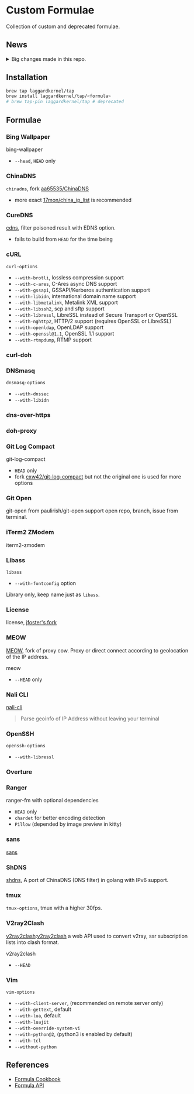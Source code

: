 # Custom Formulae
Collection of custom and deprecated formulae.

## News

<details>
  <summary>Big changes made in this repo.</summary>

- 02-28-2020
  - Drops cask `melloW`, which is maintained in Homebrew Cask repo
- 02-26-2020
  - Rename some formulae to avoid name conflicting after `brew tap-pin` is
      obsolete
- 10-04-2019
  - Remove formula `libcaca`, cause dependency `imlib2` is added in formula in
      homebrew-core
- 08-30-2019
  - Formulae with option `--with-openssl@1.1` is being removed cause formulae
      from Homebrew-core are moving to openssl@1.1.

</details>

## Installation

```bash
brew tap laggardkernel/tap
brew install laggardkernel/tap/<formula>
# brew tap-pin laggardkernel/tap # deprecated
```

## Formulae
### Bing Wallpaper
bing-wallpaper
- `--head`, `HEAD` only

### ChinaDNS
`chinadns`, fork [aa65535/ChinaDNS][aa65535/ChinaDNS]
- more exact [17mon/china_ip_list][17mon/china_ip_list] is recommended

### CureDNS
[cdns][curedns], filter poisoned result with EDNS option.
- fails to build from `HEAD` for the time being

### cURL
`curl-options`

- `--with-brotli`, lossless compression support
- `--with-c-ares`, C-Ares async DNS support
- `--with-gssapi`, GSSAPI/Kerberos authentication support
- `--with-libidn`, international domain name support
- `--with-libmetalink`, Metalink XML support
- `--with-libssh2`, scp and sftp support
- `--with-libressl`, LibreSSL instead of Secure Transport or OpenSSL
- `--with-nghttp2`, HTTP/2 support (requires OpenSSL or LibreSSL)
- `--with-openldap`, OpenLDAP support
- `--with-openssl@1.1`, OpenSSL 1.1 support
- `--with-rtmpdump`, RTMP support

### curl-doh

### DNSmasq
`dnsmasq-options`

- `--with-dnssec`
- `--with-libidn`

### dns-over-https

### doh-proxy

### Git Log Compact
git-log-compact

- `HEAD` only
- fork [cxw42/git-log-compact][cxw42/git-log-compact] but not the original one is used for more options

### Git Open
git-open from paulirish/git-open support open repo, branch, issue from terminal.

### iTerm2 ZModem
iterm2-zmodem

### Libass
`libass`

- `--with-fontconfig` option

Library only, keep name just as `libass`.

### License
license, [jfoster's fork][license]

### MEOW
[MEOW][MEOW], fork of proxy cow. Proxy or direct connect according to geolocation of the
IP address.

meow

- `--HEAD` only

### Nali CLI
[nali-cli](https://github.com/SukkaW/nali-cli)
> Parse geoinfo of IP Address without leaving your terminal

### OpenSSH
`openssh-options`

- `--with-libressl`

### Overture

### Ranger
ranger-fm with optional dependencies

- `HEAD` only
- `chardet` for better encoding detection
- `Pillow` (depended by image preview in kitty)

### sans
[sans][sans]

### ShDNS
[shdns][shdns], A port of ChinaDNS (DNS filter) in golang with IPv6 support.

### tmux
`tmux-options`, tmux with a higher 30fps.

### V2ray2Clash
[v2ray2clash]:[v2ray2clash] a web API used to convert v2ray, ssr subscription lists into clash format.

v2ray2clash

- `--HEAD`

### Vim
`vim-options`

- `--with-client-server`, (recommended on remote server only)
- `--with-gettext`, default
- `--with-lua`, default
- `--with-luajit`
- `--with-override-system-vi`
- `--with-python@2`, (python3 is enabled by default)
- `--with-tcl`
- `--without-python`

## References
- [Formula Cookbook](https://docs.brew.sh/Formula-Cookbook)
- [Formula API](https://rubydoc.brew.sh/Formula)

[aa65535/ChinaDNS]: https://github.com/aa65535/ChinaDNS
[curedns]: https://github.com/semigodking/cdns
[17mon/china_ip_list]: https://github.com/17mon/china_ip_list
[cxw42/git-log-compact]: https://github.com/cxw42/git-log-compact
[license]: https://github.com/jfoster/license
[MEOW]: https://github.com/netheril96/MEOW
[sans]: https://github.com/puxxustc/sans
[shdns]: https://github.com/domosekai/shdns
[v2ray2clash]: https://github.com/ne1llee/v2ray2clash
